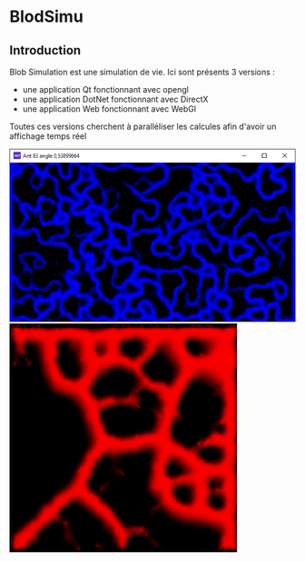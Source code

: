 # BlodSimu

## Introduction

Blob Simulation est une simulation de vie.
Ici sont présents 3 versions : 
- une application Qt fonctionnant avec opengl
- une application DotNet fonctionnant avec DirectX
- une application Web fonctionnant avec WebGl

Toutes ces versions cherchent à paralléliser les calcules afin d'avoir un affichage temps réel 

![DirectX](./dotnet.png)
![WebGl](./webGl.png)

